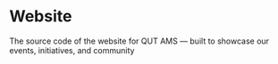 # Website
The source code of the website for QUT AMS  — built to showcase our events, initiatives, and community
